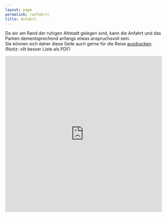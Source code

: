 ```yaml
---
layout: page
permalink: /anfahrt/
title: Anfahrt
---
```


Da wir am Rand der ruhigen Altstadt gelegen sind, kann die Anfahrt und das Parken dementsprechend anfangs etwas anspruchsvoll sein.\
Sie können sich daher diese Seite auch gerne für die Reise <a href="#" onclick="print();">ausdrucken</a>. (Notiz: vllt besser Liste als PDF)


<iframe src="https://www.google.com/maps/d/embed?mid=198nUZXDdxfUdQHutyaJf9vvpMBuMamG9" width="100%" height="500" frameborder="0"></iframe>



